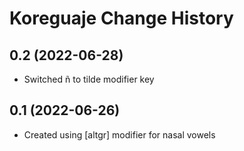 Koreguaje Change History
====================


0.2 (2022-06-28)
----------------
* Switched ñ to tilde modifier key

0.1 (2022-06-26)
---------------
* Created using [altgr] modifier for nasal vowels
